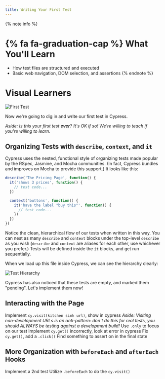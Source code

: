 ```yaml
---
title: Writing Your First Test
---
```


{% note info %}
# {% fa fa-graduation-cap %} What You'll Learn

- How test files are structured and executed
- Basic web navigation, DOM selection, and assertions
{% endnote %}

# Visual Learners

![First Test](http://placehold.it/1920x1080)

Now we're going to dig in and write our first test in Cypress.

_Aside: Is this your first test **ever**? It's OK if so! We're willing to teach if you're willing to learn._

## Organizing Tests with `describe`, `context`, and `it`

Cypress uses the nested, functional style of organizing tests made popular by the RSpec, Jasmine, and Mocha communities. (In fact, Cypress bundles and improves on Mocha to provide this support.) It looks like this:

```js
describe('The Pricing Page', function() {
  it('shows 3 prices', function() {
    // test code...
  })

  context('buttons', function() {
    it('have the label "buy this"', function() {
      // test code...
    })
  })
})
```

Notice the clean, hierarchical flow of our tests when written in this way. You can nest as many `describe` and `context` blocks under the top-level `describe` as you wish (`describe` and `context` are aliases for each other, use whichever you prefer.) Tests will be defined inside the `it` blocks, and get run sequentially.

When we load up this file inside Cypress, we can see the hierarchy clearly:

![Test Hierarchy](http://placehold.it/1920x1080)

Cypress has also noticed that these tests are empty, and marked them "pending". Let's implement them now!

## Interacting with the Page

Implement `cy.visit(kitchen sink url)`, show in cypress
_Aside: Visiting non-development URLs is an anti-pattern: don't do this for real tests, you should ALWAYS be testing against a development build!_
Use `.only` to focus on our test
Implement `cy.get()` incorrectly, look at error in cypress
Fix `cy.get()`, add a `.click()`
Find something to assert on in the final state

## More Organization with `beforeEach` and `afterEach` Hooks

Implement a 2nd test
Utilize `.beforeEach` to do the `cy.visit()`
